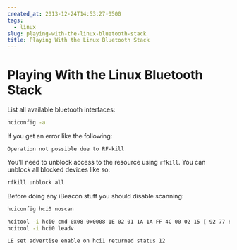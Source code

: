 ```yaml
---
created_at: 2013-12-24T14:53:27-0500
tags:
  - linux
slug: playing-with-the-linux-bluetooth-stack
title: Playing With the Linux Bluetooth Stack
---
```


# Playing With the Linux Bluetooth Stack

List all available bluetooth interfaces:

```sh
hciconfig -a
```

If you get an error like the following:

```
Operation not possible due to RF-kill
```

You'll need to unblock access to the resource using `rfkill`. You can unblock
all blocked devices like so:

```sh
rfkill unblock all
```

Before doing any iBeacon stuff you should disable scanning:

```sh
hciconfig hci0 noscan
```

```sh
hcitool -i hci0 cmd 0x08 0x0008 1E 02 01 1A 1A FF 4C 00 02 15 [ 92 77 83 0A B2 EB 49 0F A1 DD 7F E3 8C 49 2E DE ] [ 00 00 ] [ 00 00 ] C5 00
hcitool -i hci0 leadv
```

```
LE set advertise enable on hci1 returned status 12
```

